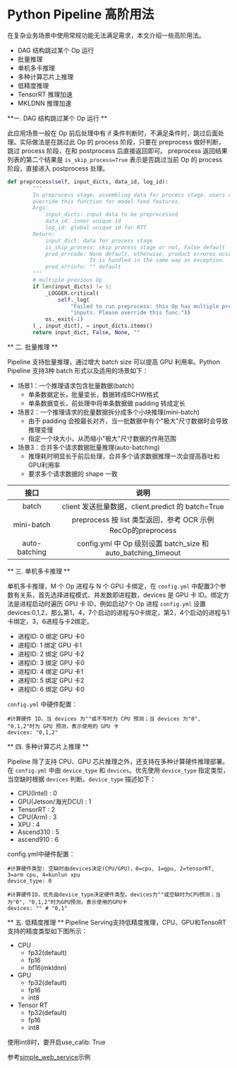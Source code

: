 # Python Pipeline 高阶用法

在复杂业务场景中使用常规功能无法满足需求，本文介绍一些高阶用法。
- DAG 结构跳过某个 Op 运行
- 批量推理
- 单机多卡推理
- 多种计算芯片上推理
- 低精度推理
- TensorRT 推理加速
- MKLDNN 推理加速


**一. DAG 结构跳过某个 Op 运行 **

此应用场景一般在 Op 前后处理中有 if 条件判断时，不满足条件时，跳过后面处理。实际做法是在跳过此 Op 的 process 阶段，只要在 preprocess 做好判断，跳过 process 阶段，在和 postprocess 后直接返回即可。
preprocess 返回结果列表的第二个结果是 `is_skip_process=True` 表示是否跳过当前 Op 的 process 阶段，直接进入 postprocess 处理。

```python
def preprocess(self, input_dicts, data_id, log_id):
        """
        In preprocess stage, assembling data for process stage. users can 
        override this function for model feed features.
        Args:
            input_dicts: input data to be preprocessed
            data_id: inner unique id
            log_id: global unique id for RTT
        Return:
            input_dict: data for process stage
            is_skip_process: skip process stage or not, False default
            prod_errcode: None default, otherwise, product errores occured.
                          It is handled in the same way as exception. 
            prod_errinfo: "" default
        """
        # multiple previous Op
        if len(input_dicts) != 1:
            _LOGGER.critical(
                self._log(
                    "Failed to run preprocess: this Op has multiple previous "
                    "inputs. Please override this func."))
            os._exit(-1)
        (_, input_dict), = input_dicts.items()
        return input_dict, False, None, ""

```

** 二. 批量推理 **

Pipeline 支持批量推理，通过增大 batch size 可以提高 GPU 利用率。Python Pipeline 支持3种 batch 形式以及适用的场景如下：
- 场景1：一个推理请求包含批量数据(batch)
  - 单条数据定长，批量变长，数据转成BCHW格式
  - 单条数据变长，前处理中将单条数据做 padding 转成定长
- 场景2：一个推理请求的批量数据拆分成多个小块推理(mini-batch)
  - 由于 padding 会按最长对齐，当一批数据中有个"极大"尺寸数据时会导致推理变慢
  - 指定一个块大小，从而缩小"极大"尺寸数据的作用范围
- 场景3：合并多个请求数据批量推理(auto-batching)
  - 推理耗时明显长于前后处理，合并多个请求数据推理一次会提高吞吐和GPU利用率
  - 要求多个请求数据的 shape 一致

|                  接口                  |                    说明                     |
| :------------------------------------------: | :-----------------------------------------: |
|  batch | client 发送批量数据，client.predict 的 batch=True |
| mini-batch | preprocess 按 list 类型返回，参考 OCR 示例 RecOp的preprocess|
| auto-batching | config.yml 中 Op 级别设置 batch_size 和 auto_batching_timeout |


** 三. 单机多卡推理 **

单机多卡推理，M 个 Op 进程与 N 个 GPU 卡绑定，在 `config.yml` 中配置3个参数有关系，首先选择进程模式、并发数即进程数，devices 是 GPU 卡 ID。绑定方法是进程启动时遍历 GPU 卡 ID，例如启动7个 Op 进程 `config.yml` 设置 devices:0,1,2，那么第1，4，7个启动的进程与0卡绑定，第2，4个启动的进程与1卡绑定，3，6进程与卡2绑定。
- 进程ID: 0  绑定 GPU 卡0
- 进程ID: 1  绑定 GPU 卡1
- 进程ID: 2  绑定 GPU 卡2
- 进程ID: 3  绑定 GPU 卡0
- 进程ID: 4  绑定 GPU 卡1
- 进程ID: 5  绑定 GPU 卡2
- 进程ID: 6  绑定 GPU 卡0

`config.yml` 中硬件配置：
```
#计算硬件 ID，当 devices 为""或不写时为 CPU 预测；当 devices 为"0", "0,1,2"时为 GPU 预测，表示使用的 GPU 卡
devices: "0,1,2"
```


** 四. 多种计算芯片上推理 **

Pipeline 除了支持 CPU、GPU 芯片推理之外，还支持在多种计算硬件推理部署。在 `config.yml` 中由 `device_type` 和 `devices`。优先使用 `device_type` 指定类型，当空缺时根据 `devices` 判断。`device_type` 描述如下：
- CPU(Intel) : 0
- GPU(Jetson/海光DCU) : 1
- TensorRT : 2
- CPU(Arm) : 3
- XPU : 4
- Ascend310 : 5 
- ascend910 : 6

config.yml中硬件配置：
```
#计算硬件类型: 空缺时由devices决定(CPU/GPU)，0=cpu, 1=gpu, 2=tensorRT, 3=arm cpu, 4=kunlun xpu
device_type: 0

#计算硬件ID，优先由device_type决定硬件类型。devices为""或空缺时为CPU预测；当为"0", "0,1,2"时为GPU预测，表示使用的GPU卡
devices: "" # "0,1"
```
           
** 五. 低精度推理 **
Pipeline Serving支持低精度推理，CPU、GPU和TensoRT支持的精度类型如下图所示：

- CPU
  - fp32(default)
  - fp16
  - bf16(mkldnn)
- GPU
  - fp32(default)
  - fp16
  - int8
- Tensor RT
  - fp32(default)
  - fp16
  - int8 

使用int8时，要开启use_calib: True

参考[simple_web_service](../../examples/Pipeline/simple_web_service)示例
